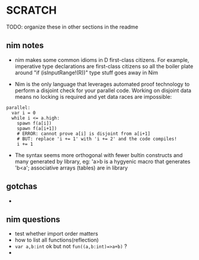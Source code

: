 # SCRATCH

TODO: organize these in other sections in the readme

## nim notes

* nim makes some common idioms in D first-class citizens. For example, imperative type declarations are first-class citizens so all the boiler plate around "if (isInputRange!(R))" type stuff goes away in Nim

* Nim is the only language that leverages automated proof technology to perform a disjoint check for your parallel code. Working on disjoint data means no locking is required and yet data races are impossible:

```
parallel:
  var i = 0
  while i <= a.high:
    spawn f(a[i])
    spawn f(a[i+1])
    # ERROR: cannot prove a[i] is disjoint from a[i+1]
    # BUT: replace 'i += 1' with 'i += 2' and the code compiles!
    i += 1
```

* The syntax seems more orthogonal with fewer bultin constructs and many generated by library, eg: 'a>b is a hygyenic macro that generates 'b<a'; associative arrays (tables) are in library

## gotchas
*  

## nim questions
* test whether import order matters
* how to list all functions(reflection)
* `var a,b:int` ok but not `fun((a,b:int)=>a+b)` ?
* 
